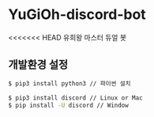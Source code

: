 # YuGiOh-discord-bot
<<<<<<< HEAD
유희왕 마스터 듀얼 봇

## 개발환경 설정
``` bash
$ pip3 install python3 // 파이썬 설치 

$ pip3 install discord // Linux or Mac
$ pip install -U discord // Window
```
